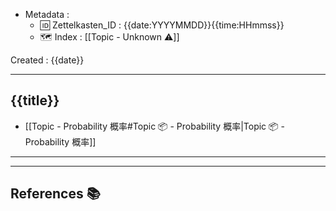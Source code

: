 <!-- ------------ General Header Template 0.4.0 ------------ -->
- Metadata :
	- 🆔 Zettelkasten_ID : {{date:YYYYMMDD}}{{time:HHmmss}}
	- 🗺 Index : [[Topic - Unknown ⚠️]]

Created : {{date}}

***************************************************************

## {{title}}


- [[Topic - Probability 概率#Topic 📦 - Probability 概率|Topic 📦 - Probability 概率]]






***************************************************************
***************************************************************
<!-- Placeholder for pandoc Exportation with BibTeX -->

## References 📚